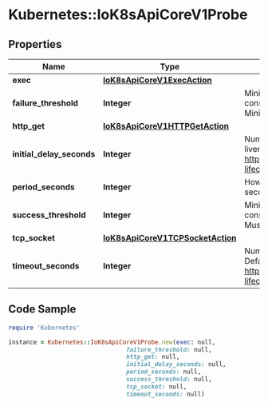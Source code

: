 # Kubernetes::IoK8sApiCoreV1Probe

## Properties

Name | Type | Description | Notes
------------ | ------------- | ------------- | -------------
**exec** | [**IoK8sApiCoreV1ExecAction**](IoK8sApiCoreV1ExecAction.md) |  | [optional] 
**failure_threshold** | **Integer** | Minimum consecutive failures for the probe to be considered failed after having succeeded. Defaults to 3. Minimum value is 1. | [optional] 
**http_get** | [**IoK8sApiCoreV1HTTPGetAction**](IoK8sApiCoreV1HTTPGetAction.md) |  | [optional] 
**initial_delay_seconds** | **Integer** | Number of seconds after the container has started before liveness probes are initiated. More info: https://kubernetes.io/docs/concepts/workloads/pods/pod-lifecycle#container-probes | [optional] 
**period_seconds** | **Integer** | How often (in seconds) to perform the probe. Default to 10 seconds. Minimum value is 1. | [optional] 
**success_threshold** | **Integer** | Minimum consecutive successes for the probe to be considered successful after having failed. Defaults to 1. Must be 1 for liveness and startup. Minimum value is 1. | [optional] 
**tcp_socket** | [**IoK8sApiCoreV1TCPSocketAction**](IoK8sApiCoreV1TCPSocketAction.md) |  | [optional] 
**timeout_seconds** | **Integer** | Number of seconds after which the probe times out. Defaults to 1 second. Minimum value is 1. More info: https://kubernetes.io/docs/concepts/workloads/pods/pod-lifecycle#container-probes | [optional] 

## Code Sample

```ruby
require 'Kubernetes'

instance = Kubernetes::IoK8sApiCoreV1Probe.new(exec: null,
                                 failure_threshold: null,
                                 http_get: null,
                                 initial_delay_seconds: null,
                                 period_seconds: null,
                                 success_threshold: null,
                                 tcp_socket: null,
                                 timeout_seconds: null)
```


